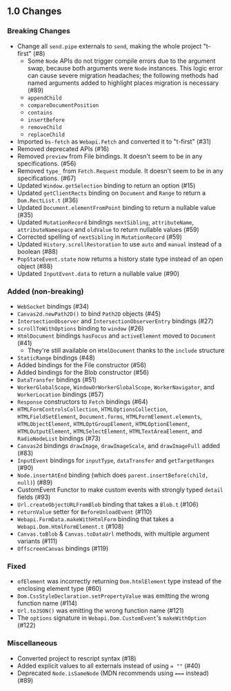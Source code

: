 ## 1.0 Changes

### Breaking Changes
* Change all `send.pipe` externals to `send`, making the whole project "t-first" (#8)
  * Some `Node` APIs do not trigger compile errors due to the argument swap, because both arguments were `Node` instances. This logic error can cause severe migration headaches; the following methods had named arguments added to highlight places migration is necessary (#89)
  * `appendChild`
  * `compareDocumentPosition`
  * `contains`
  * `insertBefore`
  * `removeChild`
  * `replaceChild`
* Imported `bs-fetch` as `Webapi.Fetch` and converted it to "t-first" (#31)
* Removed deprecated APIs (#16)
* Removed `preview` from File bindings. It doesn't seem to be in any specifications. (#56)
* Removed `type_` from `Fetch.Request` module. It doesn't seem to be in any specifications. (#67)
* Updated `Window.getSelection` binding to return an option (#15)
* Updated `getClientRects` binding on `Document` and `Range` to return a `Dom.RectList.t` (#36)
* Updated `Document.elementFromPoint` binding to return a nullable value (#35)
* Updated `MutationRecord` bindings `nextSibling`, `attributeName`, `attributeNamespace` and `oldValue` to return nullable values (#59)
* Corrected spelling of `nextSibling` in `MutationRecord` (#59)
* Updated `History.scrollRestoration` to use `auto` and `manual` instead of a boolean (#88)
* `PopStateEvent.state` now returns a history state type instead of an open object (#88)
* Updated `InputEvent.data` to return a nullable value (#90)

### Added (non-breaking)
* `WebSocket` bindings (#34)
* `Canvas2d.newPath2D()` to bind `Path2D` objects (#45)
* `IntersectionObserver` and `IntersectionObserverEntry` bindings (#27)
* `scrollToWithOptions` binding to `window` (#26)
* `HtmlDocument` bindings `hasFocus` and `activeElement` moved to `Document` (#41)
  * They're still available on `HtmlDocument` thanks to the `include` structure
* `StaticRange` bindings (#48)
* Added bindings for the File constructor (#56)
* Added bindings for the Blob constructor (#56)
* `DataTransfer` bindings (#51)
* `WorkerGlobalScope`, `WindowOrWorkerGlobalScope`, `WorkerNavigator`, and `WorkerLocation` bindings (#57)
* `Response` constructors to `Fetch` bindings (#64)
* `HTMLFormControlsCollection`, `HTMLOptionsCollection`, `HTMLFieldSetElement`, `Document.forms`, `HTMLFormElement.elements`, `HTMLObjectElement`, `HTMLOptGroupElement`, `HTMLOptionElement`, `HTMLOutputElement`, `HTMLSelectElement`, `HTMLTextAreaElement`, and `RadioNodeList` bindings (#73)
* `Canvas2d` bindings `drawImage`, `drawImageScale`, and `drawImageFull` added (#83)
* `InputEvent` bindings for `inputType`, `dataTransfer` and `getTargetRanges` (#90)
* `Node.insertAtEnd` binding (which does `parent.insertBefore(child, null)`) (#89)
* CustomEvent Functor to make custom events with strongly typed `detail` fields (#93)
* `Url.createObjectURLFromBlob` binding that takes a `Blob.t` (#106)
* `returnValue` setter for `BeforeUnloadEvent` (#110)
* `Webapi.FormData.makeWithHtmlForm` binding that takes a `Webapi.Dom.HtmlFormElement.t` (#108)
* `Canvas.toBlob` & `Canvas.toDataUrl` methods, with multiple argument variants (#111)
* `OffscreenCanvas` bindings (#119)

### Fixed
* `ofElement` was incorrectly returning `Dom.htmlElement` type instead of the enclosing element type (#60)
*  `Dom.CssStyleDeclaration.setPropertyValue` was emitting the wrong function name (#114)
* `Url.toJSON()` was emitting the wrong function name (#121)
* The `options` signature in `Webapi.Dom.CustomEvent`'s `makeWithOption` (#122)

### Miscellaneous
* Converted project to rescript syntax (#18)
* Added explicit values to all externals instead of using `= ""` (#40)
* Deprecated `Node.isSameNode` (MDN recommends using `===` instead) (#89)
